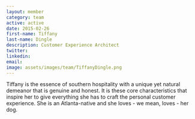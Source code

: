 ```yaml
---
layout: member
category: team
active: active
date: 2015-02-26
first-name: Tiffany
last-name: Dingle
description: Customer Experience Architect
twitter:
linkedin:
email:
image: assets/images/team/TiffanyDingle.png
---
```

Tiffany is the essence of southern hospitality with a unique yet natural demeanor that is genuine and honest. It is these core characteristics that inspire her to give everything she has to craft the personal customer experience. She is an Atlanta-native and she loves - we mean, loves - her dog.
